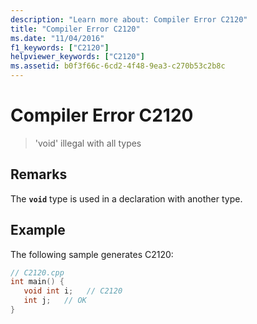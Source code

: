```yaml
---
description: "Learn more about: Compiler Error C2120"
title: "Compiler Error C2120"
ms.date: "11/04/2016"
f1_keywords: ["C2120"]
helpviewer_keywords: ["C2120"]
ms.assetid: b0f3f66c-6cd2-4f48-9ea3-c270b53c2b8c
---
```

# Compiler Error C2120

> 'void' illegal with all types

## Remarks

The **`void`** type is used in a declaration with another type.

## Example

The following sample generates C2120:

```cpp
// C2120.cpp
int main() {
   void int i;   // C2120
   int j;   // OK
}
```
